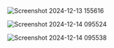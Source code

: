 ![Screenshot 2024-12-13 155616](https://github.com/user-attachments/assets/a4a98382-d7e9-4dad-bd26-94538f34e9be)


![Screenshot 2024-12-14 095524](https://github.com/user-attachments/assets/0d199b51-e8da-4b67-a118-604d29a20b93)

![Screenshot 2024-12-14 095538](https://github.com/user-attachments/assets/45d2a962-c905-45b8-9dfd-7c71b2b0ddde)

